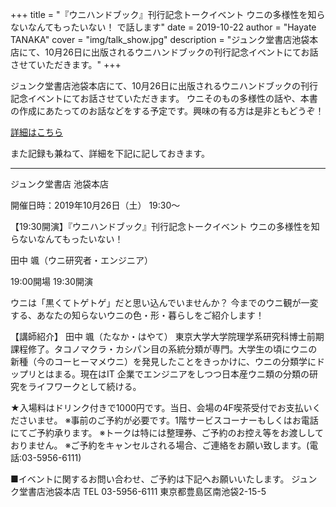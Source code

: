 +++
title = "『ウニハンドブック』刊行記念トークイベント ウニの多様性を知らないなんてもったいない！ で話します"
date = 2019-10-22
author = "Hayate TANAKA"
cover = "img/talk_show.jpg"
description = "ジュンク堂書店池袋本店にて、10月26日に出版されるウニハンドブックの刊行記念イベントにてお話させていただきます。"
+++

ジュンク堂書店池袋本店にて、10月26日に出版されるウニハンドブックの刊行記念イベントにてお話させていただきます。
ウニそのもの多様性の話や、本書の作成にあたってのお話などをする予定です。興味の有る方は是非ともどうぞ！

[詳細はこちら](https://honto.jp/store/news/detail_041000038277.html)

また記録も兼ねて、詳細を下記に記しておきます。

---

 ジュンク堂書店  池袋本店

開催日時：2019年10月26日（土） 19:30～

【19:30開演】『ウニハンドブック』刊行記念トークイベント ウニの多様性を知らないなんてもったいない！

田中 颯（ウニ研究者・エンジニア）

19:00開場
19:30開演

ウニは「黒くてトゲトゲ」だと思い込んでいませんか？
今までのウニ観が一変する、あなたの知らないウニの色・形・暮らしをご紹介します！

【講師紹介】
田中 颯（たなか・はやて）
東京大学大学院理学系研究科博士前期課程修了。タコノマクラ・カシパン目の系統分類が専門。大学生の頃にウニの新種（今のコーヒーマメウニ）を発見したことをきっかけに、ウニの分類学にドップリとはまる。現在はIT 企業でエンジニアをしつつ日本産ウニ類の分類の研究をライフワークとして続ける。

★入場料はドリンク付きで1000円です。当日、会場の4F喫茶受付でお支払いくださいませ。
※事前のご予約が必要です。1階サービスコーナーもしくはお電話にてご予約承ります。
※トークは特には整理券、ご予約のお控え等をお渡ししておりません。
※ご予約をキャンセルされる場合、ご連絡をお願い致します。(電話:03-5956-6111)　

■イベントに関するお問い合わせ、ご予約は下記へお願いいたします。
ジュンク堂書店池袋本店
TEL 03-5956-6111
東京都豊島区南池袋2-15-5